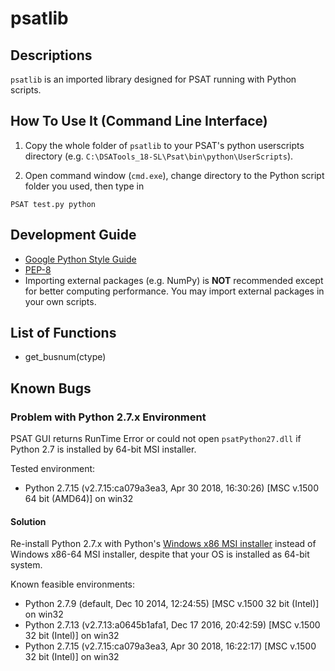 # psatlib

## Descriptions
`psatlib` is an imported library designed for PSAT running with Python scripts.


## How To Use It (Command Line Interface)
1. Copy the whole folder of `psatlib` to your PSAT's python userscripts directory (e.g. `C:\DSATools_18-SL\Psat\bin\python\UserScripts`).

2. Open command window (`cmd.exe`), change directory to the Python script folder you used, then type in

```
PSAT test.py python
```


## Development Guide
* [Google Python Style Guide](https://google.github.io/styleguide/pyguide.html)
* [PEP-8](https://www.python.org/dev/peps/pep-0008/)
* Importing external packages (e.g. NumPy) is **NOT** recommended except for better computing performance. You may import external packages in your own scripts.


## List of Functions
* get_busnum(ctype)

## Known Bugs

### Problem with Python 2.7.x Environment
PSAT GUI returns RunTime Error or could not open `psatPython27.dll` if Python 2.7 is installed by 64-bit MSI installer.

Tested environment:
* Python 2.7.15 (v2.7.15:ca079a3ea3, Apr 30 2018, 16:30:26) [MSC v.1500 64 bit (AMD64)] on win32 

#### Solution
Re-install Python 2.7.x with Python's [Windows x86 MSI installer](https://www.python.org/ftp/python/2.7.15/python-2.7.15.msi) instead of Windows x86-64 MSI installer, despite that your OS is installed as 64-bit system.

Known feasible environments:
* Python 2.7.9 (default, Dec 10 2014, 12:24:55) [MSC v.1500 32 bit (Intel)] on win32 
* Python 2.7.13 (v2.7.13:a0645b1afa1, Dec 17 2016, 20:42:59) [MSC v.1500 32 bit (Intel)] on win32 
* Python 2.7.15 (v2.7.15:ca079a3ea3, Apr 30 2018, 16:22:17) [MSC v.1500 32 bit (Intel)] on win32 
